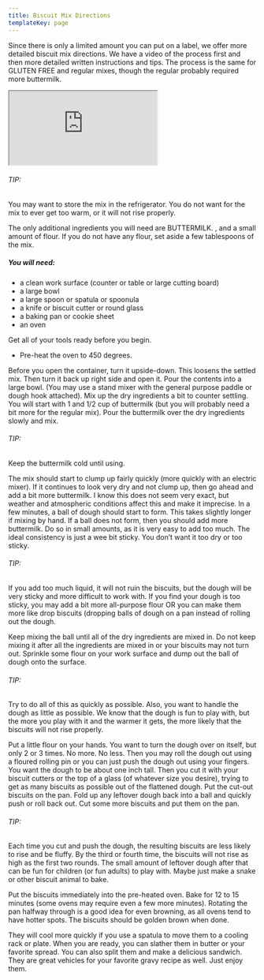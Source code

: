 ```yaml
---
title: Biscuit Mix Directions
templateKey: page
---
```

Since there is only a limited amount you can put on a label, we offer more detailed biscuit mix directions. We have a video of the process first and then more detailed written instructions and tips. The process is the same for GLUTEN FREE and regular mixes, though the regular probably required more buttermilk.
<div class="embed-responsive embed-responsive-16by9 w-75 mx-auto">
  <iframe class="embed-responsive-item" src="https://player.vimeo.com/video/146725475?byline=0&portrait=0" webkitallowfullscreen mozallowfullscreen allowfullscreen></iframe>
</div>

###### TIP:
You may want to store the mix in the refrigerator. You do not want for the mix to ever get too warm, or it will not rise properly.

The only additional ingredients you will need are BUTTERMILK. , and a small amount of flour. If you do not have any flour, set aside a few tablespoons of the mix.

##### You will need:
- a clean work surface (counter or table or large cutting board)
- a large bowl
- a large spoon or spatula or spoonula
- a knife or biscuit cutter or round glass
- a baking pan or cookie sheet
- an oven

Get all of your tools ready before you begin.

- Pre-heat the oven to 450 degrees.

Before you open the container, turn it upside-down. This loosens the settled mix. Then turn it back up right side and open it. Pour the contents into a large bowl. (You may use a stand mixer with the general purpose paddle or dough hook attached). Mix up the dry ingredients a bit to counter settling. You will start with 1 and 1/2 cup of buttermilk (but you will probably need a bit more for the regular mix). Pour the buttermilk over the dry ingredients slowly and mix.

###### TIP:
Keep the buttermilk cold until using.

The mix should start to clump up fairly quickly (more quickly with an electric mixer). If it continues to look very dry and not clump up, then go ahead and add a bit more buttermilk. I know this does not seem very exact, but weather and atmospheric conditions affect this and make it imprecise. In a few minutes, a ball of dough should start to form. This takes slightly longer if mixing by hand. If a ball does not form, then you should add more buttermilk. Do so in small amounts, as it is very easy to add too much. The ideal consistency is just a wee bit sticky. You don’t want it too dry or too sticky.

###### TIP:
If you add too much liquid, it will not ruin the biscuits, but the dough will be very sticky and more difficult to work with. If you find your dough is too sticky, you may add a bit more all-purpose flour OR you can make them more like drop biscuits (dropping balls of dough on a pan instead of rolling out the dough.

Keep mixing the ball until all of the dry ingredients are mixed in. Do not keep mixing it after all the ingredients are mixed in or your biscuits may not turn out. Sprinkle some flour on your work surface and dump out the ball of dough onto the surface.

###### TIP:
Try to do all of this as quickly as possible. Also, you want to handle the dough as little as possible. We know that the dough is fun to play with, but the more you play with it and the warmer it gets, the more likely that the biscuits will not rise properly. 

Put a little flour on your hands. You want to turn the dough over on itself, but only 2 or 3 times. No more. No less. Then you may roll the dough out using a floured rolling pin or you can just push the dough out using your fingers. You want the dough to be about one inch tall. Then you cut it with your biscuit cutters or the top of a glass (of whatever size you desire), trying to get as many biscuits as possible out of the flattened dough. Put the cut-out biscuits on the pan. Fold up any leftover dough back into a ball and quickly push or roll back out. Cut some more biscuits and put them on the pan.

###### TIP:
Each time you cut and push the dough, the resulting biscuits are less likely to rise and be fluffy. By the third or fourth time, the biscuits will not rise as high as the first two rounds. The small amount of leftover dough after that can be fun for children (or fun adults) to play with. Maybe just make a snake or other biscuit animal to bake.

Put the biscuits immediately into the pre-heated oven. Bake for 12 to 15 minutes (some ovens may require even a few more minutes). Rotating the pan halfway through is a good idea for even browning, as all ovens tend to have hotter spots. The biscuits should be golden brown when done.

They will cool more quickly if you use a spatula to move them to a cooling rack or plate. When you are ready, you can slather them in butter or your favorite spread. You can also split them and make a delicious sandwich. They are great vehicles for your favorite gravy recipe as well. Just enjoy them.

